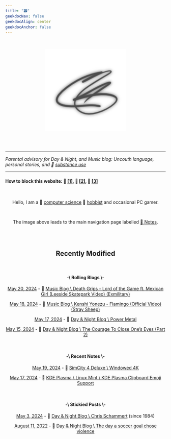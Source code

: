 ```yaml
---
title: "🗃️"
geekdocNav: false
geekdocAlign: center
geekdocAnchor: false
---
```


<br />

<div style="text-align: center;">

[![crs](/crs_256x256_silver.png "Click here to Enter the Navigation Page")](pad)

<br />
<br />

</div>

<hr />

_Parental advisory for Day & Night, and Music blog: Uncouth language, personal stories, and 🔗 [substance use](https://www.usa.gov/substance-abuse "USA.gov \ Find help for substance abuse")_

<hr />

#### How to block this website: 🔗 [[1]](https://www.digitaltrends.com/computing/how-to-block-a-website/ "Digital Trends \ How to Block a Website"), 🔗 [[2]](https://www.lifewire.com/how-to-block-a-website-4177078 "Lifewire \ How to Block a Website"), 🔗 [[3]](https://www.wired.com/story/how-to-block-websites-chrome-firefox-ios-android/ "Wired \ How to Block Bad Websites—or Just Get Things Done")

</div>

<br />

<center>

Hello, I am a 🔗 [computer science](https://en.wikipedia.org/wiki/Computer_science "Wikipedia \ Computer Science") 🔗 [hobbist](/About/csmertx "About \ Csmertx (Chris Schammert)" ) and occasional PC gamer.

</center>

<br />

<center> 

The image above leads to the main navigation page labelled [🔗 Notes](pad "Click here to Enter the Navigation Page").

</center>



<div style="text-align: center;">

<br />
<br />

## Recently Modified

<br />

#### -\ Rolling Blogs \\-

<u>May 20, 2024</u> - 🔗 [Music Blog \ Death Grips - Lord of the Game ft. Mexican Girl (Leeside Skatepark Video) (Exmilitary)](/Blog/music/2024/0524#death-grips---lord-of-the-game-ft-mexican-girl-leeside-skatepark-video-exmilitary "Music Blog \ May 2024")

<u>May 18, 2024</u> - 🔗 [Music Blog \ Kenshi Yonezu - Flamingo (Official Video) (Stray Sheep)](/Blog/music/2024/0524#kenshi-yonezu---flamingo-official-video-stray-sheep "Music Blog \ May 2024")


<u>May 17, 2024</u> - 🔗 [Day & Night Blog \ Power Metal](/Blog/daynight/2024/0524#power-metal "Day & Night Blog \ May 2024")

<u>May 15, 2024</u> - 🔗 [Day & Night Blog \ The Courage To Close One’s Eyes (Part 2)](/Blog/daynight/2024/0524#the-courage-to-close-ones-eyes-part-2 "Day & Night Blog \ May 2024")

<br />

#### -\ Recent Notes \\-

<u>May 19, 2024</u> - 🔗 [SimCity 4 Deluxe \ Windowed 4K](/Games/simcity_4_deluxe#steam-launch-options-windowed-4k "SimCity 4 Deluxe")

<u>May 17, 2024</u> - 🔗 [KDE Plasma \ Linux Mint \ KDE Plasma Clipboard Emoji Support](/Linux/DEs/kde_plasma#linux-mint--kde-plasma-clipboard-emoji-support "KDE Plasma")

<br />

#### -\ Stickied Posts \\-

<u>May 3, 2024</u> - 🔗 [Day & Night Blog \ Chris Schammert](/Blog/daynight/2024/0524#chris-schammert "Day & Night Blog \ May 2024") (since 1984)

<u>August 11, 2022</u> - 🔗 [Day & Night Blog \ The day a soccer goal chose violence](/Blog/daynight/2022/0822#the-day-a-soccer-goal-chose-violence "Day & Night Blog \ August 2022")

<br />


<!-- This website comprises a patchwork of notes written over my 10+ years with Linux (+2 served apps). I also poked at DOS prompts as a youth (1988) before my high school typing and web design classes (1999-2001). Due to the rolling nature of open source and or free software, the notes may not align with the current timeline of the subject's software documentation. I mostly focus my efforts on edge cases as I find them. On top of that I have included a life story blog, and a music blog, which may appeal to a broader audience. The warning above is mostly for music lyrics, some life stories, and my occasional use of profanity. I was raised on a mixture of English dialects via family brought together by the U.S. Navy--hopefully my attempt at college English will improve with time. I accept pull requests and emails. No worries about time of day or night. I capitalize on Don't Disturb Modes, so anytime is a good time. My use of an Orca illustration is merely for entertainment purposes. The depiction of an Orca is not meant as a personal attack towards anyone, nor is it a prelude into a new Linux OS. Glory to the maintainers! And thank you for checking the source! -->